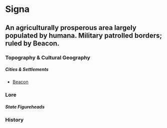 # Signa
## An agriculturally prosperous area largely populated by humana. Military patrolled borders; ruled by Beacon.

### Topography & Cultural Geography


##### Cities & Settlements
- [Beacon](beacon.md)


### Lore

##### State Figureheads 

### History
